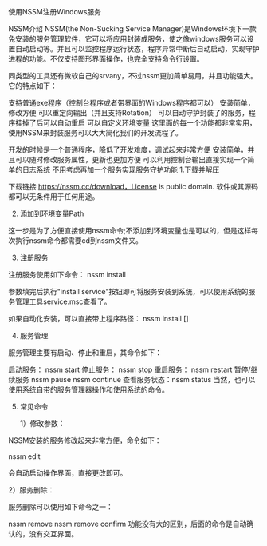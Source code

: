 使用NSSM注册Windows服务

NSSM介绍
NSSM(the Non-Sucking Service Manager)是Windows环境下一款免安装的服务管理软件，它可以将应用封装成服务，使之像windows服务可以设置自动启动等。并且可以监控程序运行状态，程序异常中断后自动启动，实现守护进程的功能。不仅支持图形界面操作，也完全支持命令行设置。

同类型的工具还有微软自己的srvany，不过nssm更加简单易用，并且功能强大。它的特点如下：

支持普通exe程序（控制台程序或者带界面的Windows程序都可以）
安装简单，修改方便
可以重定向输出（并且支持Rotation）
可以自动守护封装了的服务，程序挂掉了后可以自动重启
可以自定义环境变量
这里面的每一个功能都非常实用，使用NSSM来封装服务可以大大简化我们的开发流程了。

开发的时候是一个普通程序，降低了开发难度，调试起来非常方便
安装简单，并且可以随时修改服务属性，更新也更加方便
可以利用控制台输出直接实现一个简单的日志系统
不用考虑再加一个服务实现服务守护功能
1.下载并解压

下载链接 https://nssm.cc/download，License is public domain. 软件或其源码都可以无条件用于任何用途。



2. 添加到环境变量Path

这一步是为了方便直接使用nssm命令;不添加到环境变量也是可以的，但是这样每次执行nssm命令都需要cd到nssm文件夹。

 

3. 注册服务

注册服务使用如下命令： nssm install <servicename>



参数填完后执行"install service"按钮即可将服务安装到系统，可以使用系统的服务管理工具service.msc查看了。

如果自动化安装，可以直接带上程序路径： nssm install <servicename> <program> [<arguments>]

4. 服务管理

服务管理主要有启动、停止和重启，其命令如下：

启动服务： nssm start <servicename>
停止服务： nssm stop <servicename>
重启服务： nssm restart <servicename>
暂停/继续服务
nssm pause <servicename>
nssm continue <servicename>
查看服务状态：nssm status <servicename>
当然，也可以使用系统自带的服务管理器操作和使用系统的命令。

5. 常见命令

    1）修改参数：

NSSM安装的服务修改起来非常方便，命令如下：

nssm edit <servicename>

会自动启动操作界面，直接更改即可。

 

  2）服务删除：

服务删除可以使用如下命令之一：

nssm remove <servicename>
nssm remove <servicename> confirm
功能没有大的区别，后面的命令是自动确认的，没有交互界面。